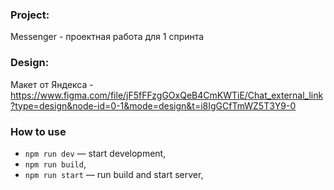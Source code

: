 ### Project: 

Messenger - проектная работа для 1 спринта

### Design:

Макет от Яндекса - https://www.figma.com/file/jF5fFFzgGOxQeB4CmKWTiE/Chat_external_link?type=design&node-id=0-1&mode=design&t=i8IgGCfTmWZ5T3Y9-0

### How to use

- `npm run dev` — start development,
- `npm run build`,
- `npm run start` — run build and start server,

